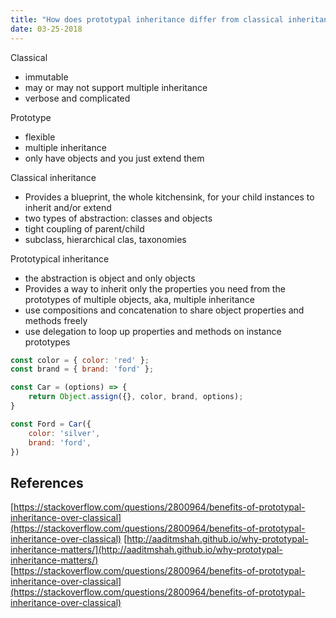 ```yaml
---
title: "How does prototypal inheritance differ from classical inheritance?"
date: 03-25-2018
---
```


Classical
- immutable
- may or may not support multiple inheritance
- verbose and complicated

Prototype
- flexible
- multiple inheritance
- only have objects and you just extend them

Classical inheritance

- Provides a blueprint, the whole kitchensink, for your child instances to inherit and/or extend
- two types of abstraction: classes and objects
- tight coupling of parent/child
- subclass, hierarchical clas, taxonomies

Prototypical inheritance

- the abstraction is object and only objects
- Provides a way to inherit only the properties you need from the prototypes of multiple objects, aka, multiple inheritance
- use compositions and concatenation to share object properties and methods freely
- use delegation to loop up properties and methods on instance prototypes

```js
const color = { color: 'red' };
const brand = { brand: 'ford' };

const Car = (options) => {
    return Object.assign({}, color, brand, options);
}

const Ford = Car({
    color: 'silver',
    brand: 'ford',
})
```

## References

[https://stackoverflow.com/questions/2800964/benefits-of-prototypal-inheritance-over-classical](https://stackoverflow.com/questions/2800964/benefits-of-prototypal-inheritance-over-classical)
[http://aaditmshah.github.io/why-prototypal-inheritance-matters/](http://aaditmshah.github.io/why-prototypal-inheritance-matters/)
[https://stackoverflow.com/questions/2800964/benefits-of-prototypal-inheritance-over-classical](https://stackoverflow.com/questions/2800964/benefits-of-prototypal-inheritance-over-classical)